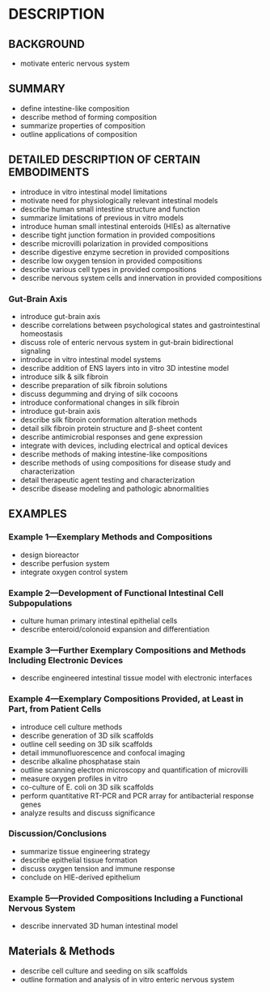 # DESCRIPTION

## BACKGROUND

- motivate enteric nervous system

## SUMMARY

- define intestine-like composition
- describe method of forming composition
- summarize properties of composition
- outline applications of composition

## DETAILED DESCRIPTION OF CERTAIN EMBODIMENTS

- introduce in vitro intestinal model limitations
- motivate need for physiologically relevant intestinal models
- describe human small intestine structure and function
- summarize limitations of previous in vitro models
- introduce human small intestinal enteroids (HIEs) as alternative
- describe tight junction formation in provided compositions
- describe microvilli polarization in provided compositions
- describe digestive enzyme secretion in provided compositions
- describe low oxygen tension in provided compositions
- describe various cell types in provided compositions
- describe nervous system cells and innervation in provided compositions

### Gut-Brain Axis

- introduce gut-brain axis
- describe correlations between psychological states and gastrointestinal homeostasis
- discuss role of enteric nervous system in gut-brain bidirectional signaling
- introduce in vitro intestinal model systems
- describe addition of ENS layers into in vitro 3D intestine model
- introduce silk & silk fibroin
- describe preparation of silk fibroin solutions
- discuss degumming and drying of silk cocoons
- introduce conformational changes in silk fibroin
- introduce gut-brain axis
- describe silk fibroin conformation alteration methods
- detail silk fibroin protein structure and β-sheet content
- describe antimicrobial responses and gene expression
- integrate with devices, including electrical and optical devices
- describe methods of making intestine-like compositions
- describe methods of using compositions for disease study and characterization
- detail therapeutic agent testing and characterization
- describe disease modeling and pathologic abnormalities

## EXAMPLES

### Example 1—Exemplary Methods and Compositions

- design bioreactor
- describe perfusion system
- integrate oxygen control system

### Example 2—Development of Functional Intestinal Cell Subpopulations

- culture human primary intestinal epithelial cells
- describe enteroid/colonoid expansion and differentiation

### Example 3—Further Exemplary Compositions and Methods Including Electronic Devices

- describe engineered intestinal tissue model with electronic interfaces

### Example 4—Exemplary Compositions Provided, at Least in Part, from Patient Cells

- introduce cell culture methods
- describe generation of 3D silk scaffolds
- outline cell seeding on 3D silk scaffolds
- detail immunofluorescence and confocal imaging
- describe alkaline phosphatase stain
- outline scanning electron microscopy and quantification of microvilli
- measure oxygen profiles in vitro
- co-culture of E. coli on 3D silk scaffolds
- perform quantitative RT-PCR and PCR array for antibacterial response genes
- analyze results and discuss significance

### Discussion/Conclusions

- summarize tissue engineering strategy
- describe epithelial tissue formation
- discuss oxygen tension and immune response
- conclude on HIE-derived epithelium

### Example 5—Provided Compositions Including a Functional Nervous System

- describe innervated 3D human intestinal model

## Materials & Methods

- describe cell culture and seeding on silk scaffolds
- outline formation and analysis of in vitro enteric nervous system

